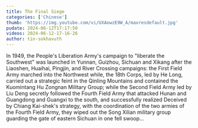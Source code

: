 ```yaml
---
title: The Final Siege
categories: ['Chinese']
thumb: 'https://img.youtube.com/vi/UXAowzE9W_A/maxresdefault.jpg'
pudate: 2024-06-12T17:17:50
videos: 2024-06-12-17-16-26
author: tin-sokhavuth
---
```

In 1949, the People's Liberation Army's campaign to "liberate the Southwest" was launched in Yunnan, Guizhou, Sichuan and Xikang after the Liaoshen, Huaihai, Pingjin, and River Crossing campaigns: the First Field Army marched into the Northwest while, the 18th Corps, led by He Long, carried out a strategic feint in the Qinling Mountains and contained the Kuomintang Hu Zongnan Military Group; while the Second Field Army led by Liu Deng secretly followed the Fourth Field Army that attacked Hunan and Guangdong and Guangxi to the south, and successfully realized Deceived by Chiang Kai-shek's strategy, with the coordination of the two armies of the Fourth Field Army, they wiped out the Song Xilian military group guarding the gate of eastern Sichuan in one fell swoop...